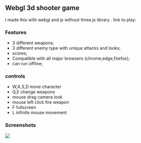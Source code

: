 ## Webgl 3d shooter game
I made this with webgl and js without three.js library .
link to play:
### Features

- 3 different weapons;
- 3 different enemy type with unique attacks and looks;
- scores;
- Compatible with all major browsers (chrome,edge,firefox);
- can run offline;

### controls
- W,A,S,D move character
- Q,E change weapons
- mouse drag camera look
- mouse left click fire weapon
- F fullscreen
- L infinite mouse movement 

### Screenshots
![](screenshots/s1.jpg)


